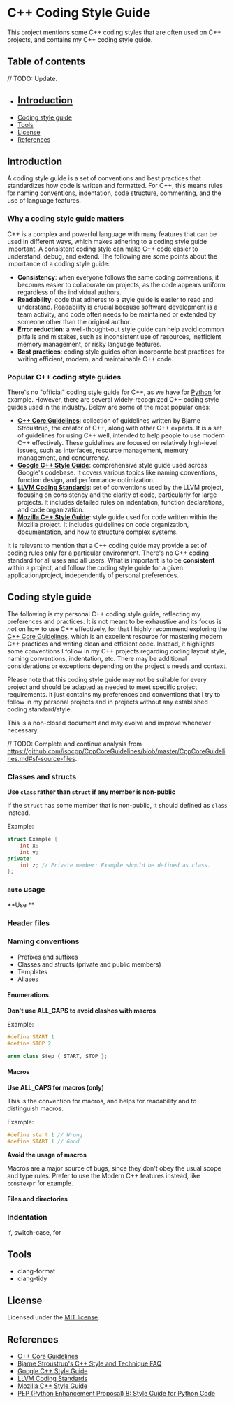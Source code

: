 # C++ Coding Style Guide

This project mentions some C++ coding styles that are often used on C++ projects, and contains my C++ coding style guide.

## Table of contents

// TODO: Update.

- [Introduction](#introduction)
    - 
- [Coding style guide](#coding-style-guide)
- [Tools](#tools)
- [License](#license)
- [References](#references)

## Introduction

A coding style guide is a set of conventions and best practices that standardizes how code is written and formatted. For C++, this means rules for naming conventions, indentation, code structure, commenting, and the use of language features.

### Why a coding style guide matters

C++ is a complex and powerful language with many features that can be used in different ways, which makes adhering to a coding style guide important. A consistent coding style can make C++ code easier to understand, debug, and extend. The following are some points about the importance of a coding style guide:

- **Consistency**: when everyone follows the same coding conventions, it becomes easier to collaborate on projects, as the code appears uniform regardless of the individual authors.
- **Readability**: code that adheres to a style guide is easier to read and understand. Readability is crucial because software development is a team activity, and code often needs to be maintained or extended by someone other than the original author.
- **Error reduction**: a well-thought-out style guide can help avoid common pitfalls and mistakes, such as inconsistent use of resources, inefficient memory management, or risky language features.
- **Best practices**: coding style guides often incorporate best practices for writing efficient, modern, and maintainable C++ code.

### Popular C++ coding style guides

There's no "official" coding style guide for C++, as we have for [Python][ref-python-pep8] for example. However, there are several widely-recognized C++ coding style guides used in the industry. Below are some of the most popular ones:

- **[C++ Core Guidelines][ref-cpp-core-guidelines]**: collection of guidelines written by Bjarne Stroustrup, the creator of C++, along with other C++ experts. It is a set of guidelines for using C++ well, intended to help people to use modern C++ effectively. These guidelines are focused on relatively high-level issues, such as interfaces, resource management, memory management, and concurrency.
- **[Google C++ Style Guide][ref-google-cpp-style-guide]**: comprehensive style guide used across Google's codebase. It covers various topics like naming conventions, function design, and performance optimization.
- **[LLVM Coding Standards][ref-llvm-cpp-coding-standards]**: set of conventions used by the LLVM project, focusing on consistency and the clarity of code, particularly for large projects. It includes detailed rules on indentation, function declarations, and code organization.
- **[Mozilla C++ Style Guide][ref-mozilla-cpp-style-guide]**: style guide used for code written within the Mozilla project. It includes guidelines on code organization, documentation, and how to structure complex systems.

It is relevant to mention that a C++ coding guide may provide a set of coding rules only for a particular environment. There's no C++ coding standard for all uses and all users. What is important is to be **consistent** within a project, and follow the coding style guide for a given application/project, independently of personal preferences.

## Coding style guide

The following is my personal C++ coding style guide, reflecting my preferences and practices. It is not meant to be exhaustive and its focus is *not* on how to use C++ effectively, for that I highly recommend exploring the [C++ Core Guidelines][ref-cpp-core-guidelines], which is an excellent resource for mastering modern C++ practices and writing clean and efficient code. Instead, it highlights some conventions I follow in my C++ projects regarding coding layout style, naming conventions, indentation, etc. There may be additional considerations or exceptions depending on the project's needs and context.

Please note that this coding style guide may not be suitable for every project and should be adapted as needed to meet specific project requirements. It just contains my preferences and conventions that I try to follow in my personal projects and in projects without any established coding standard/style.

This is a non-closed document and may evolve and improve whenever necessary.

// TODO: Complete and continue analysis from https://github.com/isocpp/CppCoreGuidelines/blob/master/CppCoreGuidelines.md#sf-source-files.

### Classes and structs

**Use `class` rather than `struct` if any member is non-public**

If the `struct` has some member that is non-public, it should defined as `class` instead.

Example:

```c++
struct Example {
    int x;
    int y;
private:
    int z; // Private member: Example should be defined as class.
};
```

### `auto` usage

**Use **

### Header files

### Naming conventions

- Prefixes and suffixes
- Classes and structs (private and public members)
- Templates
- Aliases

#### Enumerations

**Don't use ALL_CAPS to avoid clashes with macros**

Example:
```c++
#define START 1
#define STOP 2

enum class Step { START, STOP };
```

#### Macros

**Use ALL_CAPS for macros (only)**

This is the convention for macros, and helps for readability and to distinguish macros.

Example:
```c++
#define start 1 // Wrong
#define START 1 // Good
```

**Avoid the usage of macros**

Macros are a major source of bugs, since they don't obey the usual scope and type rules. Prefer to use the Modern C++ features instead, like `constexpr` for example.

#### Files and directories

### Indentation

if, switch-case, for

## Tools

- clang-format
- clang-tidy

## License

Licensed under the [MIT license](./LICENSE).

## References

- [C++ Core Guidelines][ref-cpp-core-guidelines]
- [Bjarne Stroustrup's C++ Style and Technique FAQ][ref-cpp-bs-tech-faq]
- [Google C++ Style Guide][ref-google-cpp-style-guide]
- [LLVM Coding Standards][ref-llvm-cpp-coding-standards]
- [Mozilla C++ Style Guide][ref-mozilla-cpp-style-guide]
- [PEP (Python Enhancement Proposal) 8: Style Guide for Python Code][ref-python-pep8]

[ref-cpp-core-guidelines]: https://github.com/isocpp/CppCoreGuidelines/blob/master/CppCoreGuidelines.md "C++ Core Guidelines"
[ref-cpp-bs-tech-faq]: https://www.stroustrup.com/bs_faq2.html "Bjarne Stroustrup's C++ Style and Technique FAQ"
[ref-google-cpp-style-guide]: https://google.github.io/styleguide/cppguide.html "Google C++ Style Guide"
[ref-llvm-cpp-coding-standards]: https://llvm.org/docs/CodingStandards.html "LLVM Coding Standards"
[ref-mozilla-cpp-style-guide]: https://firefox-source-docs.mozilla.org/code-quality/coding-style/coding_style_cpp.html "Mozilla C++ Style Guide"
[ref-python-pep8]: https://peps.python.org/pep-0008/ "PEP (Python Enhancement Proposal) 8: Style Guide for Python Code"
